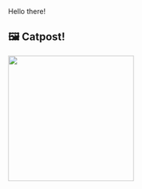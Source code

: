 Hello there!



## 🖼️ Catpost!

<sub>
    <img src="https://cdn2.thecatapi.com/images/MTkyODQ1MQ.jpg" height="256">
</sub>

